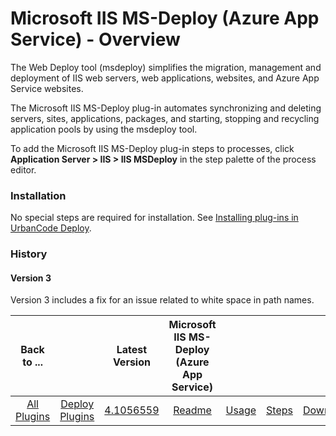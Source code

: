 
# Microsoft IIS MS-Deploy (Azure App Service) - Overview


The Web Deploy tool (msdeploy) simplifies the migration, management and deployment of IIS web servers, web applications, websites, and Azure App Service websites.

The Microsoft IIS MS-Deploy plug-in automates synchronizing and deleting servers, sites, applications, packages, and starting, stopping and recycling application pools by using the msdeploy tool.

To add the Microsoft IIS MS-Deploy plug-in steps to processes, click **Application Server > IIS > IIS MSDeploy** in the step palette of the process editor.

### Installation

No special steps are required for installation. See [Installing plug-ins in UrbanCode Deploy](https://community.ibm.com/community/user/wasdevops/blogs/laurel-dickson-bull1/2022/06/13/install-plugins "Installing plug-ins in UrbanCode Deploy").

### History

#### Version 3

Version 3 includes a fix for an issue related to white space in path names.


|Back to ...||Latest Version|Microsoft IIS MS-Deploy (Azure App Service) ||||
| :---: | :---: | :---: | :---: | :---: | :---: | :---: |
|[All Plugins](../../index.md)|[Deploy Plugins](../README.md)|[4.1056559](https://raw.githubusercontent.com/UrbanCode/IBM-UCD-PLUGINS/main/files/IIS-MSDeploy/IIS-MSDeploy-4.1056559.zip)|[Readme](README.md)|[Usage](usage.md)|[Steps](steps.md)|[Downloads](downloads.md)|
